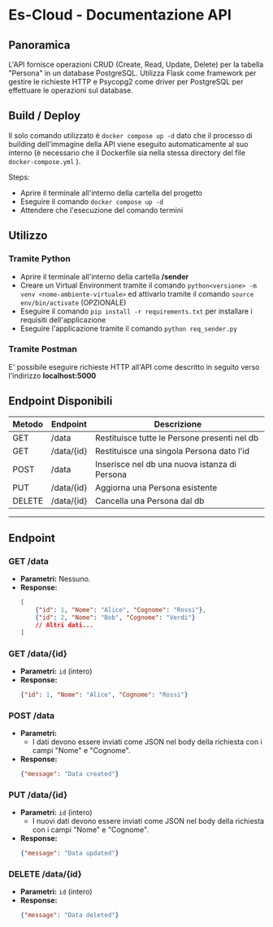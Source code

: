 # Es-Cloud - Documentazione API

## Panoramica
L'API fornisce operazioni CRUD (Create, Read, Update, Delete) per la tabella "Persona" in un database PostgreSQL. Utilizza Flask come framework per gestire le richieste HTTP e Psycopg2 come driver per PostgreSQL per effettuare le operazioni sul database.

## Build / Deploy
Il solo comando utilizzato è `docker compose up -d` dato che il processo di building dell'immagine della API viene eseguito automaticamente al suo interno (è necessario che il Dockerfile sia nella stessa directory del file `docker-compose.yml` ).

Steps: 
- Aprire il terminale all'interno della cartella del progetto 
- Eseguire il comando `docker compose up -d`
- Attendere che l'esecuzione del comando termini

## Utilizzo 
### Tramite Python 
 - Aprire il terminale all'interno della cartella **/sender**
 - Creare un Virtual Environment tramite il comando  `python<versione> -m venv <nome-ambiente-virtuale>` ed attivarlo tramite il comando `source env/bin/activate` (OPZIONALE)
 - Eseguire il comando `pip install -r requirements.txt` per installare i requisiti dell'applicazione
 - Eseguire l'applicazione tramite il comando `python req_sender.py`


### Tramite Postman
E' possibile eseguire richieste HTTP all'API come descritto in seguito verso l'indirizzo **localhost:5000**


## Endpoint Disponibili
| Metodo|Endpoint|Descrizione|
|-|-|-|
|GET|/data|Restituisce tutte le Persone presenti nel db|
|GET|/data/{id}|Restituisce una singola Persona dato l'id|
|POST|/data|Inserisce nel db una nuova istanza di Persona|
|PUT|/data/{id}|Aggiorna una Persona esistente|
|DELETE|/data/{id}|Cancella una Persona dal db|
---

## Endpoint

### GET /data
- **Parametri:** Nessuno.
- **Response:**
    ```json
    [
        {"id": 1, "Nome": "Alice", "Cognome": "Rossi"},
        {"id": 2, "Nome": "Bob", "Cognome": "Verdi"}
        // Altri dati...
    ]
    ```
  
### GET /data/{id}
- **Parametri:** `id` (intero)
- **Response:**
    ```json
    {"id": 1, "Nome": "Alice", "Cognome": "Rossi"}
    ```

### POST /data
- **Parametri:** 
    - I dati devono essere inviati come JSON nel body della richiesta con i campi "Nome" e "Cognome".
- **Response:**
    ```json
    {"message": "Data created"}
    ```

### PUT /data/{id}
- **Parametri:** `id` (intero) 
    - I nuovi dati devono essere inviati come JSON nel body della richiesta con i campi "Nome" e "Cognome".
- **Response:**
    ```json
    {"message": "Data updated"}
    ```

### DELETE /data/{id}
- **Parametri:** `id` (intero)
- **Response:**
    ```json
    {"message": "Data deleted"}
    ```
